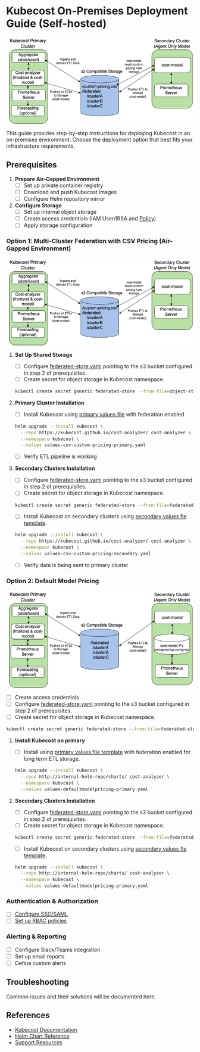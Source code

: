# Kubecost On-Premises Deployment Guide (Self-hosted)

![Kubecost Enterprise Architecture](/assets/onpremdiagram-option1.png)

This guide provides step-by-step instructions for deploying Kubecost in an on-premises environment. Choose the deployment option that best fits your infrastructure requirements.

## Prerequisites

1. **Prepare Air-Gapped Environment**
   - [ ] Set up private container registry
   - [ ] Download and push Kubecost images
   - [ ] Configure Helm repository mirror

2. **Configure Storage**
   - [ ] Set up internal object storage
   - [ ] Create access credentials (IAM User/IRSA and [Policy](/aws/aws-attach-roles/iam-access-cur-in-payer-account.json))
   - [ ] Apply storage configuration

### Option 1: Multi-Cluster Federation with CSV Pricing (Air-Gapped Environment)

![Multi-Cluster Federation](/assets/onpremdiagram-option1.png)

1. **Set Up Shared Storage**
   - [ ] Configure [federated-store.yaml](/on-prem/federated-store.yaml) pointing to the s3 bucket configured in step 2 of prerequisites. 
   - [ ] Create secret for object storage in Kubecost namespace.
   ```bash
   kubectl create secret generic federated-store --from-file=object-store.yaml -n kubecost
   ```

2. **Primary Cluster Installation**
   - [ ] Install Kubecost using [primary values file](/on-prem/values-defaultmodelpricing-primary.yaml) with federation enabled.

   ```bash
   helm upgrade --install kubecost \
     --repo https://kubecost.github.io/cost-analyzer/ cost-analyzer \
     --namespace kubecost \
     --values values-csv-custom-pricing-primary.yaml
   ```
   - [ ] Verify ETL pipeline is working

3. **Secondary Clusters Installation**
   - [ ] Configure [federated-store.yaml](/on-prem/federated-store.yaml) pointing to the s3 bucket configured in step 2 of prerequisites. 
   - [ ] Create secret for object storage in Kubecost namespace.
   ```bash
   kubectl create secret generic federated-store --from-file=federated-store.yaml -n kubecost
   ```
   - [ ] Install Kubecost on secondary clusters using [secondary values fle template](/on-prem/values-csv-custom-pricing-secondary.yaml).

   ```bash
   helm upgrade --install kubecost \
     --repo https://kubecost.github.io/cost-analyzer/ cost-analyzer \
     --namespace kubecost \
     --values values-csv-custom-pricing-secondary.yaml
   ```
   - [ ] Verify data is being sent to primary cluster

### Option 2: Default Model Pricing

![Default Model Pricing](/assets/onpremdiagram-option3.png)
   - [ ] Create access credentials 
   - [ ] Configure [federated-store.yaml](/on-prem/federated-store.yaml) pointing to the s3 bucket configured in step 2 of prerequisites. 
   - [ ] Create secret for object storage in Kubecost namespace.
   ```bash
   kubectl create secret generic federated-store --from-file=federated-store.yaml -n kubecost
   ```
1. **Install Kubecost on primary**
   - [ ] Install using [primary values file template](/on-prem/values-defaultmodelpricing-primary.yaml) with federation enabled for long term ETL storage. 
   ```bash
   helm upgrade --install kubecost \
     --repo http://internal-helm-repo/charts/ cost-analyzer \
     --namespace kubecost \
     --values values-defaultmodelpricing-primary.yaml
   ```

2. **Secondary Clusters Installation**
   - [ ] Configure [federated-store.yaml](/on-prem/federated-store.yaml) pointing to the s3 bucket configured in step 2 of prerequisites. 
   - [ ] Create secret for object storage in Kubecost namespace.
   ```bash
   kubectl create secret generic federated-store --from-file=federated-store.yaml -n kubecost
   ```
   - [ ] Install Kubecost on secondary clusters using [secondary values fle template](/on-prem/values-defaultmodelpricing-primary.yaml).
   ```bash
   helm upgrade --install kubecost \
     --repo http://internal-helm-repo/charts/ cost-analyzer \
     --namespace kubecost \
     --values values-defaultmodelpricing-primary.yaml
   ```

### Authentication & Authorization
- [ ] [Configure SSO/SAML](https://docs.kubecost.com/install-and-configure/install/getting-started#sso-saml-rbac-oidc)
- [ ] [Set up RBAC policies](https://docs.kubecost.com/using-kubecost/navigating-the-kubecost-ui/teams)

### Alerting & Reporting
- [ ] Configure Slack/Teams integration
- [ ] Set up email reports
- [ ] Define custom alerts

## Troubleshooting

Common issues and their solutions will be documented here.

## References

- [Kubecost Documentation](https://docs.kubecost.com/)
- [Helm Chart Reference](https://github.com/kubecost/cost-analyzer-helm-chart)
- [Support Resources](https://support.kubecost.com/) 